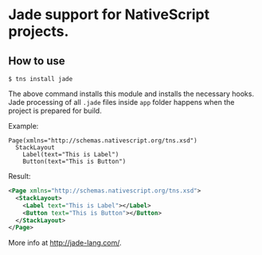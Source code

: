 Jade support for NativeScript projects.
=======================================

How to use
----------
```
$ tns install jade
```

The above command installs this module and installs the necessary hooks. Jade processing of all `.jade` files inside `app` folder happens when the project is prepared for build.

Example:
```Jade
Page(xmlns="http://schemas.nativescript.org/tns.xsd")
  StackLayout
    Label(text="This is Label")
    Button(text="This is Button")
```

Result:
```XML
<Page xmlns="http://schemas.nativescript.org/tns.xsd">
  <StackLayout>
    <Label text="This is Label"></Label>
    <Button text="This is Button"></Button>
  </StackLayout>
</Page>
```

More info at http://jade-lang.com/.